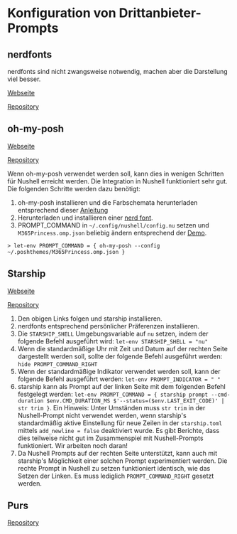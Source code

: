 # Konfiguration von Drittanbieter-Prompts

## nerdfonts

nerdfonts sind nicht zwangsweise notwendig, machen aber die Darstellung viel besser.

[Webseite](https://www.nerdfonts.com)

[Repository](https://github.com/ryanoasis/nerd-fonts)

## oh-my-posh

[Webseite](https://ohmyposh.dev/)

[Repository](https://github.com/JanDeDobbeleer/oh-my-posh)

Wenn oh-my-posh verwendet werden soll, kann dies in wenigen Schritten für Nushell erreicht werden. Die Integration in Nushell funktioniert sehr gut. Die folgenden Schritte werden dazu benötigt:

1. oh-my-posh installieren und die Farbschemata herunterladen entsprechend dieser [Anleitung](https://ohmyposh.dev/docs/linux#installation)
2. Herunterladen und installieren einer [nerd font](https://github.com/ryanoasis/nerd-fonts).
3. PROMPT_COMMAND in `~/.config/nushell/config.nu` setzen und `M365Princess.omp.json` beliebig ändern entsprechend der [Demo](https://ohmyposh.dev/docs/themes).

```shell
> let-env PROMPT_COMMAND = { oh-my-posh --config ~/.poshthemes/M365Princess.omp.json }
```

## Starship

[Webseite](https://starship.rs/)

[Repository](https://github.com/starship/starship)

1. Den obigen Links folgen und starship installieren.
2. nerdfonts entsprechend persönlicher Präferenzen installieren.
3. Die `STARSHIP_SHELL` Umgebungsvariable auf `nu` setzen, indem der folgende Befehl ausgeführt wird: `let-env STARSHIP_SHELL = "nu"`
4. Wenn die standardmäßige Uhr mit Zeit und Datum auf der rechten Seite dargestellt werden soll, sollte der folgende Befehl ausgeführt werden: `hide PROMPT_COMMAND_RIGHT`
5. Wenn der standardmäßige Indikator verwendet werden soll, kann der folgende Befehl ausgeführt werden: `let-env PROMPT_INDICATOR = " "`
6. starship kann als Prompt auf der linken Seite mit dem folgenden Befehl festgelegt werden: `let-env PROMPT_COMMAND = { starship prompt --cmd-duration $env.CMD_DURATION_MS $'--status=($env.LAST_EXIT_CODE)' | str trim }`. Ein Hinweis: Unter Umständen muss `str trim` in der Nushell-Prompt nicht verwendet werden, wenn starship's standardmäßig aktive Einstellung für neue Zeilen in der `starship.toml` mittels `add_newline = false` deaktiviert wurde. Es gibt Berichte, dass dies teilweise nicht gut im Zusammenspiel mit Nushell-Prompts funktioniert. Wir arbeiten noch daran!
7. Da Nushell Prompts auf der rechten Seite unterstützt, kann auch mit starship's Möglichkeit einer solchen Prompt experimentiert werden. Die rechte Prompt in Nushell zu setzen funktioniert identisch, wie das Setzen der Linken. Es muss lediglich `PROMPT_COMMAND_RIGHT` gesetzt werden.

## Purs

[Repository](https://github.com/xcambar/purs)
